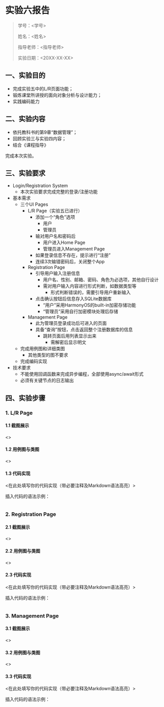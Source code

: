 # 实验六报告

> 学号：<学号>
> 
> 姓名：<姓名>
> 
> 指导老师：<指导老师>
> 
> 实验日期：<20XX-XX-XX>

## 一、实验目的

- 完成实验五中的L/R页面功能；
- 锻炼课堂所讲授的面向对象分析与设计能力；
- 实践编码能力

## 二、实验内容

- 依托教科书的第9章“数据管理”；
- 回顾实验三与实验四内容；
- 结合《课程指导》

完成本次实验。

## 三、实验要求

- Login/Registration System
  - 本次实验要求完成完整的登录/注册功能
- 基本需求
  - 三个UI Pages
    - L/R Page（实验五已进行）
      - 添加一个“角色”选项
        - 用户
        - 管理员
      - 输对用户名和密码后
        - 用户进入Home Page
        - 管理员进入Management Page
      - 如果登录信息不存在，提示进行“注册”
      - 连续3次输错密码后，关闭整个App
    - Registration Page
      - 引导用户输入注册信息
        - 用户名、性别、邮箱、密码、角色为必选项，其他自行设计
        - 需对用户输入内容进行形式判断，如数据类型等
          - 形式判断错误的，需要引导用户重新输入
      - 点击确认按钮后信息存入SQLite数据库
        - “用户”采用HarmonyOS的built-in加密存储功能
        - “管理员”采用自行加密模块处理后存储
    - Management Page
      - 此为管理员登录成功后可进入的页面
      - 具备“查询”按钮，点击返回整个注册数据库的信息
        - 跳转页面后用列表显示出来
          - 需解密后显示明文
  - 完成用例图和详细类图
    - 其他类型的图不要求
  - 完成编码实现
- 技术要求
  - 不能使用回调函数来完成异步编程，全部使用async/await形式
  - 必须有关键节点的日志输出



## 四、实验步骤

### 1. L/R Page

#### 1.1 截图展示

<>

#### 1.2 用例图与类图

<>

#### 1.3 代码实现

<在此处填写你的代码实现（带必要注释及Markdown语法高亮）>

插入代码的语法示例：
```typescript {.line-numbers}

```


### 2. Registration Page

#### 2.1 截图展示

<>

#### 2.2 用例图与类图

<>

#### 2.3 代码实现

<在此处填写你的代码实现（带必要注释及Markdown语法高亮）>

插入代码的语法示例：
```typescript {.line-numbers}

```

### 3. Management Page

#### 3.1 截图展示

<>

#### 3.2 用例图与类图

<>

#### 3.3 代码实现

<在此处填写你的代码实现（带必要注释及Markdown语法高亮）>

插入代码的语法示例：
```typescript {.line-numbers}

```
